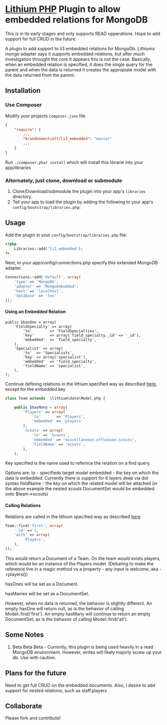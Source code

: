 # [Lithium PHP](http://lithify.me) Plugin to allow embedded relations for MongoDB

This is in its early stages and only supports READ opperations. Hope to add support for full CRUD in the future.

A plugin to add support to li3 embedded relations for MongoDb. Lithiums mongo adapter says it supports embedded relations, but after much investigation throught the core it appears this is not the case. Basically, when an embedded relation is specified, it does the single query for the parent and when the data is returned it creates the appropiate model with the data returned from the parent.

## Installation

### Use Composer
Modify your projects `composer.json` file

~~~ json
{
    "require": {
    	...
        "brandonwestcott/li3_embedded": "master"
        ...
    }
}
~~~

Run `./composer.phar install` which will install this librarie into your app/libraries

### Alternately, just clone, download or submodule
1. Clone/Download/submodule the plugin into your app's ``libraries`` directory.
2. Tell your app to load the plugin by adding the following to your app's ``config/bootstrap/libraries.php``:

## Usage

Add the plugin in your `config/bootstrap/libraries.php` file:

~~~ php
<?php
	Libraries::add('li3_embedded');
?>
~~~

Next, in your app/config/connections.php specify this extended MongoDB adapter.
~~~ php
Connections::add('default', array(
	'type' => 'MongoDb', 
	'adapter' => 'MongoEmbedded', 
	'host' => 'localhost', 
	'database' => 'foo'
));
~~~

#### Using an Embedded Relation

	public $hasOne = array(
		'FieldSpecialty' => array(
			'to'    	=> 'FieldSpecialties',
			'key'       => array('field_specialty._id' => '_id'),
			'embedded'  => 'field_specialty',			
		),
		'Specialist' => array(
			'to'  => 'Specialists',
			'key' => array('specialist'),
			'embedded'  => 'field_specialty',			
			'fieldName' => 'specialist',
		),
	);


Continue defining relations in the lithium specified way as described [here](http://lithify.me/docs/manual/working-with-data/relationships.wiki), except for the embedded key

~~~ php
class Team extends  \lithium\data\Model.php {

	public $hasMany = array(
		'Players' => array(
			'to' 	   => 'Players',
			'embedded' => 'players'
 		),
 		'Scouts' => array(
 			'to' => 'Scouts',
 			'embedded' => 'miscellaneous.offseason.scouts',
 			'fieldName' => 'scouts',
 		),
	);

~~~

Key specified is the name used to refernce the relation on a find query.

Options are:
to 		  - specifieds target model
embedded  - the key on which the data is embedded. Currently there is support for 6 layers deep via dot syntax
fieldName - the key on which the related model will be attached (in the above example the nested scouts DocumentSet would be embedded onto $team->scouts)


#### Calling Relations

Relations are called in the lithium specified way as described [here](http://lithify.me/docs/manual/working-with-data/relationships.wiki)

~~~ php
Team::find('first', array(
	'_id' => 1,
	'with' => array(
		'Players',
	),
));
~~~

This would return a Document of a Team. On the team would exists players, which would be an instance of the Players model. (Debating to make the reference live in a magic method vs a property - any input is welcome, aka ->players())

hasOnes will be set as a Document.

hasManies will be set as a DocumentSet.

However, when no data is returned, the behavior is slightly different. An empty hasOne will return null, as is the behavior of calling Model::find('first'). An empty hasMany will continue to return an empty DocumentSet, as is the behavior of calling Model::find('all').


## Some Notes
1. Beta Beta Beta - Currently, this plugin is being used heavily in a read MongoDB environment. However, writes will likely majorly screw up your db. Use with caution.

## Plans for the future
Need to get full CRUD on the embedded documents. Also, I desire to add support for nested relations, such as staff.players

## Collaborate
Please fork and contribute!